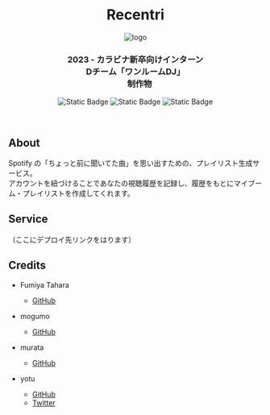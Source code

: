 
<div align="center">
    
# Recentri
![logo](https://github.com/ulxsth/Recentri/assets/114195789/04cf24d4-9d3a-45b5-9599-9f0254e89071)

### 2023 - カラビナ新卒向けインターン <br> Dチーム「ワンルームDJ」<br>　制作物

![Static Badge](https://img.shields.io/badge/Laravel-v10.10-orange)
![Static Badge](https://img.shields.io/badge/Spotify_API-v1-green)
![Static Badge](https://img.shields.io/badge/Notion_API-v1-white)

<br>

</div>

## About
Spotify の「ちょっと前に聞いてた曲」を思い出すための、プレイリスト生成サービス。<br>
アカウントを紐づけることであなたの視聴履歴を記録し、履歴をもとにマイブーム・プレイリストを作成してくれます。

## Service
（ここにデプロイ先リンクをはります）
    
## Credits

- Fumiya Tahara
    - [GitHub](https://github.com/Fumiya-Tahara)

- mogumo
    - [GitHub](https://github.com/kurumayusamugariko)

- murata
    - [GitHub](https://github.com/Shun-art)

- yotu
    - [GitHub](https://github.com/ulxsth)
    - [Twitter](https://twitter.com/ulxsth)
